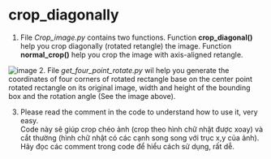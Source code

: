 # crop_diagonally
1. File *Crop_image.py* contains two functions. Function **crop_diagonal()** help you crop diagonally (rotated retangle) the image. Function **normal_crop()** help you crop the image with axis-aligned retangle. <br>

![image](https://github.com/gioivuathoi/crop_diagonally/assets/82050080/ef3ed0a0-802f-4ed8-b7c9-dcc2a525380f)
2. File *get_four_point_rotate.py* wil help you generate the coordinates of four corners of rotated rectangle base on the center point rotated rectangle on its original image, width and height of the bounding box and the rotation angle (See the image above).  <br>

3.  Please read the comment in the code to understand how to use it, very easy. <br>
Code này sẽ giúp crop chéo ảnh (crop theo hình chữ nhật được xoay) và cắt thường (hình chữ nhật có các cạnh song song với trục x,y của ảnh). Hãy đọc các comment trong code để hiểu cách sử dụng, rất dễ.
